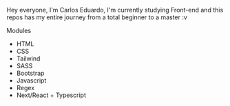 Hey everyone, I'm Carlos Eduardo, I'm currently studying Front-end and this repos has my entire journey from a total beginner to a master :v

Modules
* HTML
* CSS
* Tailwind
* SASS
* Bootstrap
* Javascript
* Regex
* Next/React + Typescript
